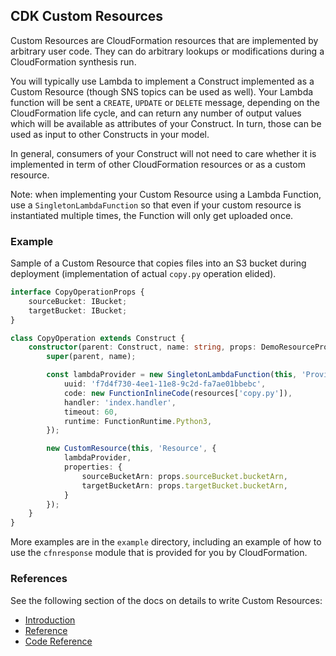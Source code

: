 ## CDK Custom Resources

Custom Resources are CloudFormation resources that are implemented by
arbitrary user code. They can do arbitrary lookups or modifications
during a CloudFormation synthesis run.

You will typically use Lambda to implement a Construct implemented as a
Custom Resource (though SNS topics can be used as well). Your Lambda function
will be sent a `CREATE`, `UPDATE` or `DELETE` message, depending on the
CloudFormation life cycle, and can return any number of output values which
will be available as attributes of your Construct. In turn, those can
be used as input to other Constructs in your model.

In general, consumers of your Construct will not need to care whether
it is implemented in term of other CloudFormation resources or as a
custom resource.

Note: when implementing your Custom Resource using a Lambda Function, use
a `SingletonLambdaFunction` so that even if your custom resource is instantiated
multiple times, the Function will only get uploaded once.

### Example

Sample of a Custom Resource that copies files into an S3 bucket during deployment
(implementation of actual `copy.py` operation elided).

```ts
interface CopyOperationProps {
    sourceBucket: IBucket;
    targetBucket: IBucket;
}

class CopyOperation extends Construct {
    constructor(parent: Construct, name: string, props: DemoResourceProps) {
        super(parent, name);

        const lambdaProvider = new SingletonLambdaFunction(this, 'Provider', {
            uuid: 'f7d4f730-4ee1-11e8-9c2d-fa7ae01bbebc',
            code: new FunctionInlineCode(resources['copy.py']),
            handler: 'index.handler',
            timeout: 60,
            runtime: FunctionRuntime.Python3,
        });

        new CustomResource(this, 'Resource', {
            lambdaProvider,
            properties: {
                sourceBucketArn: props.sourceBucket.bucketArn,
                targetBucketArn: props.targetBucket.bucketArn,
            }
        });
    }
}
```

More examples are in the `example` directory, including an example of how to use
the `cfnresponse` module that is provided for you by CloudFormation.

### References

See the following section of the docs on details to write Custom Resources:

* [Introduction](https://docs.aws.amazon.com/AWSCloudFormation/latest/UserGuide/template-custom-resources.html)
* [Reference](https://docs.aws.amazon.com/AWSCloudFormation/latest/UserGuide/crpg-ref.html)
* [Code Reference](https://docs.aws.amazon.com/AWSCloudFormation/latest/UserGuide/aws-properties-lambda-function-code.html)
